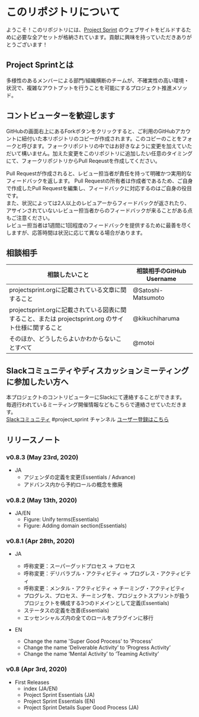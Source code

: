 # このリポジトリについて
ようこそ！このリポジトリには、[Project Sprint](https://projectsprint.org) のウェブサイトをビルドするために必要な全アセットが格納されています。貢献に興味を持っていただきありがとうございます！

## Project Sprintとは
多様性のあるメンバーによる部門/組織横断のチームが、不確実性の高い環境・状況で、複雑なアウトプットを行うことを可能にするプロジェクト推進メソッド。

## コントビューターを歓迎します
GitHubの画面右上にあるForkボタンをクリックすると、ご利用のGitHubアカウントに紐付いた本リポジトリのコピーが作成されます。このコピーのことをフォークと呼びます。フォークリポジトリの中ではお好きなように変更を加えていただいて構いません。加えた変更をこのリポジトリに追加したい任意のタイミングにて、フォークリポジトリからPull Reqeustを作成してください。  

Pull Requestが作成されると、レビュー担当者が責任を持って明確かつ実用的なフィードバックを返します。 Pull Requestの所有者は作成者であるため、ご自身で作成したPull Requestを編集し、フィードバックに対応するのはご自身の役目です。  
また、状況によっては2人以上のレビュアーからフィードバックが返されたり、アサインされていないレビュー担当者からのフィードバックが来ることがある点もご注意ください。  
レビュー担当者は1週間に1回程度のフィードバックを提供するために最善を尽くしますが、応答時間は状況に応じて異なる場合があります。

## 相談相手

| 相談したいこと | 相談相手のGitHub Username |
| --- | --- |
| projectsprint.orgに記載されている文章に関すること | @Satoshi-Matsumoto |
| projectsprint.orgに記載されている図表に関すること、または projectsprint.org のサイト仕様に関すること | @kikuchiharuma |
| そのほか、どうしたらよいかわからないことすべて | @motoi |

## Slackコミュニティやディスカッションミーティングに参加したい方へ
本プロジェクトのコントリビューターにSlackにて連絡することができます。  
毎週行われているミーティング開催情報などもこちらで連絡させていただきます。  
[Slackコミュニティ](https://projectsprint.slack.com/) #project_sprint チャンネル [ユーザー登録はこちら](https://slack.projectsprint.org/)

## リリースノート

### v0.8.3 (May 23rd, 2020)

- JA
  - アジェンダの定義を変更(Essentials / Advance)
  - アドバンス内から予約ロールの概念を撤廃

### v0.8.2 (May 13th, 2020)

- JA/EN
  - Figure: Unify terms(Essentials)
  - Figure: Adding domain section(Essentials)

### v0.8.1 (Apr 28th, 2020)

- JA
  - 呼称変更：スーパーグッドプロセス -> プロセス
  - 呼称変更：デリバラブル・アクティビティ -> プログレス・アクティビティ
  - 呼称変更：メンタル・アクティビティ -> チーミング・アクティビティ
  - プログレス、プロセス、チーミングを、プロジェクトスプリントが扱うプロジェクトを構成する3つのドメインとして定義(Essentials)
  - ステータスの定義を改善(Essentials)
  - エッセンシャルズ内の全てのロールをプラグインに移行

- EN
  - Change the name 'Super Good Process' to 'Process'
  - Change the name ‘Deliverable Activity’ to ‘Progress Activity’
  - Change the name ‘Mental Activity’ to ‘Teaming Activity’

### v0.8 (Apr 3rd, 2020)

- First Releases
  - index (JA/EN)
  - Project Sprint Essentials (JA)
  - Project Sprint Essentials (EN)
  - Project Sprint Details Super Good Process (JA)
